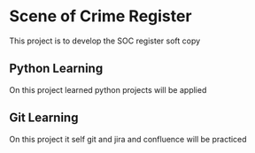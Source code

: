 # Scene of Crime Register
 
 This project is to develop the SOC register soft copy
 
## Python Learning
 On this project learned python projects will be applied
 
## Git Learning
On this project it self  git and jira and confluence will be practiced